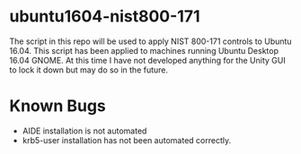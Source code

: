 # ubuntu1604-nist800-171
The script in this repo will be used to apply NIST 800-171 controls to Ubuntu 16.04. This script has been applied to machines running Ubuntu Desktop 16.04 GNOME. At this time I have not developed anything for the Unity GUI to lock it down but may do so in the future.  

# Known Bugs
- AIDE installation is not automated
- krb5-user installation has not been automated correctly.
